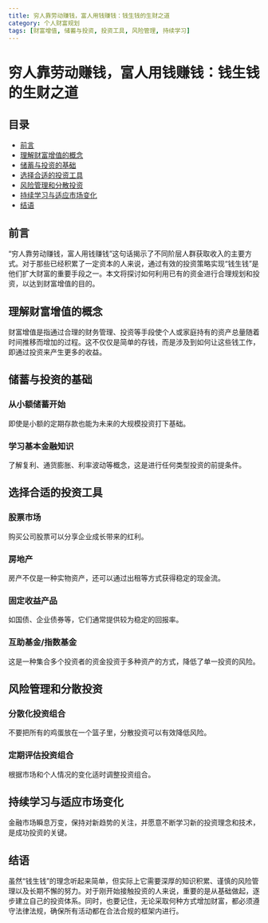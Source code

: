 ```yaml
---
title: 穷人靠劳动赚钱，富人用钱赚钱：钱生钱的生财之道
category: 个人财富规划
tags: [财富增值, 储蓄与投资, 投资工具, 风险管理, 持续学习]
---
```

# 穷人靠劳动赚钱，富人用钱赚钱：钱生钱的生财之道

## 目录
- [前言](#前言)
- [理解财富增值的概念](#理解财富增值的概念)
- [储蓄与投资的基础](#储蓄与投资的基础)
- [选择合适的投资工具](#选择合适的投资工具)
- [风险管理和分散投资](#风险管理和分散投资)
- [持续学习与适应市场变化](#持续学习与适应市场变化)
- [结语](#结语)

## 前言
“穷人靠劳动赚钱，富人用钱赚钱”这句话揭示了不同阶层人群获取收入的主要方式。对于那些已经积累了一定资本的人来说，通过有效的投资策略实现“钱生钱”是他们扩大财富的重要手段之一。本文将探讨如何利用已有的资金进行合理规划和投资，以达到财富增值的目的。

## 理解财富增值的概念
财富增值是指通过合理的财务管理、投资等手段使个人或家庭持有的资产总量随着时间推移而增加的过程。这不仅仅是简单的存钱，而是涉及到如何让这些钱工作，即通过投资来产生更多的收益。

## 储蓄与投资的基础
### 从小额储蓄开始
即使是小额的定期存款也能为未来的大规模投资打下基础。
### 学习基本金融知识
了解复利、通货膨胀、利率波动等概念，这是进行任何类型投资的前提条件。

## 选择合适的投资工具
### 股票市场
购买公司股票可以分享企业成长带来的红利。
### 房地产
房产不仅是一种实物资产，还可以通过出租等方式获得稳定的现金流。
### 固定收益产品
如国债、企业债券等，它们通常提供较为稳定的回报率。
### 互助基金/指数基金
这是一种集合多个投资者的资金投资于多种资产的方式，降低了单一投资的风险。

## 风险管理和分散投资
### 分散化投资组合
不要把所有的鸡蛋放在一个篮子里，分散投资可以有效降低风险。
### 定期评估投资组合
根据市场和个人情况的变化适时调整投资组合。

## 持续学习与适应市场变化
金融市场瞬息万变，保持对新趋势的关注，并愿意不断学习新的投资理念和技术，是成功投资的关键。

## 结语
虽然“钱生钱”的理念听起来简单，但实际上它需要深厚的知识积累、谨慎的风险管理以及长期不懈的努力。对于刚开始接触投资的人来说，重要的是从基础做起，逐步建立自己的投资体系。同时，也要记住，无论采取何种方式增加财富，都必须遵守法律法规，确保所有活动都在合法合规的框架内进行。